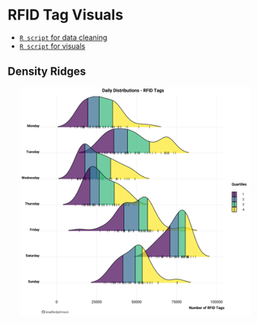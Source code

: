 # RFID Tag Visuals
- [`R script` for data cleaning](https://github.com/bradfordjohnson/data-viz/blob/main/rfid-tags/r/01-clean.R)
- [`R script` for visuals](https://github.com/bradfordjohnson/data-viz/blob/main/rfid-tags/r/02-analyze.R)

Density Ridges
---
<p align= "center">
<img src = "daily-rfid-dist-v3.png" width = "90%">
